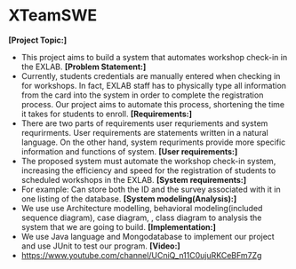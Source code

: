 # XTeamSWE

**[Project Topic:]**
 - This project aims to build a system that automates workshop check-in in the EXLAB.
**[Problem Statement:]**
 - Currently, students credentials are manually entered when checking in for workshops. In fact, EXLAB staff has to physically type all information from the card into the system in order to complete the registration process. Our project aims to automate this process, shortening the time it takes for students to enroll.
**[Requirements:]**
 - There are two parts of requirements user requriements and system requrirments. User requirements are statements written in a natural language. On the other hand, system requriments provide more specific information and functions of system.
**[User requirements:]**
 - The proposed system must automate the workshop check-in system, increasing the efficiency and speed for the registration of students to scheduled workshops in the EXLAB.
**[System requirements:]**
 - For example: Can store both the ID and the survey associated with it in one listing of the database.
**[System modeling(Analysis):]**
 - We use use Architecture modelling, behavioral modeling(included sequence diagram), case diagram, , class diagram to analysis the system that we are going to build.
**[Implementation:]**
 - We use Java language and Mongodatabase to implement our project and use JUnit to test our program.
**[Video:]**
 - https://www.youtube.com/channel/UCniQ_n11C0ujuRKCeBFm7Zg 
